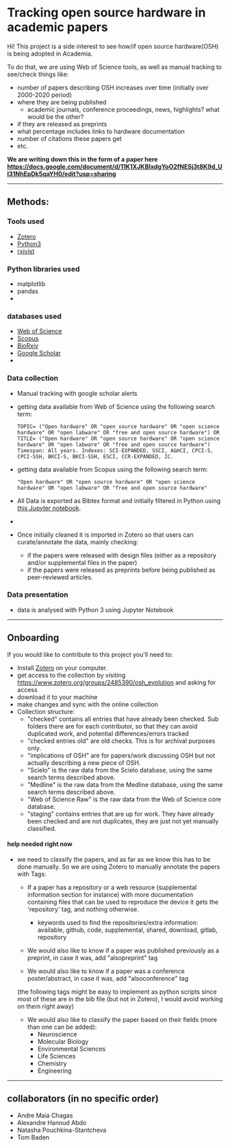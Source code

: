 # Tracking open source hardware in academic papers

Hi! This project is a side interest to see how/if open source hardware(OSH) is being adopted in Academia. 

To do that, we are using Web of Science tools, as well as manual tracking to see/check things like:
- number of papers describing OSH increases over time (initially over 2000-2020 period)
- where they are being published
  - academic journals, conference proceedings, news, highlights? what would be the other?
- if they are released as preprints
- what percentage includes links to hardware documentation
- number of citations these papers get
- etc.

**We are writing down this in the form of a paper here <https://docs.google.com/document/d/11K1XJKBIxdgYoO2fNESj3t8K9d_UI31NhEpDk5qaYH0/edit?usp=sharing>**

--- 

## Methods:

### Tools used

- [Zotero](<https://www.zotero.org/>)
- [Python3](<https://www.python.org/>)
- [rxivist](<https://rxivist.org/docs>)

### Python libraries used
- matplotlib
- pandas
-   

### databases used

- [Web of Science](<webofknowledge.com>)
- [Scopus](<https://www.scopus.com/>)
- [BioRxiv](<https://www.biorxiv.org/>)
- [Google Scholar](<https://scholar.google.com/>)
-  

### Data collection 

- Manual tracking with google scholar alerts
- getting data available from Web of Science using the following search term:
  
  
  ``` 
  TOPIC= ("Open hardware" OR "open source hardware" OR "open science hardware" OR "open labware" OR "free and open source hardware") OR TITLE= ("Open hardware" OR "open source hardware" OR "open science hardware" OR "open labware" OR "free and open source hardware")
  Timespan: All years. Indexes: SCI-EXPANDED, SSCI, A&HCI, CPCI-S, CPCI-SSH, BKCI-S, BKCI-SSH, ESCI, CCR-EXPANDED, IC.  
  ```

- getting data available from Scopus using the following search term:
  
  
  ``` 
  "Open hardware" OR "open source hardware" OR "open science hardware" OR "open labware" OR "free and open source hardware"  
  ```


- All Data is exported as Bibtex format and initially filtered in Python using [this Jupyter notebook](code/combine_databases.ipynb).
- 
- Once initially cleaned it is imported in Zotero so that users can curate/annotate the data, mainly checking:
  -  if the papers were released with design files (either as a repository and/or supplemental files in the paper)
  - if the papers were released as preprints before being published as peer-reviewed articles.

### Data presentation

- data is analysed with Python 3 using Jupyter Notebook
  
---

## Onboarding

If you would like to contribute to this project you'll need to:

- Install [Zotero](https://www.zotero.org/) on your computer.
- get access to the collection by visiting https://www.zotero.org/groups/2485390/osh_evolution and asking for access
- download it to your machine
- make changes and sync with the online collection
- Collection structure:
  - "checked" contains all entries that have already been checked. Sub folders there are for each contributor, so that they can avoid duplicated work, and potential differences/errors tracked
  - "checked entries old" are old checks. This is for archival purposes only.
  - "implications of OSH" are for papers/work discussing OSH but not actually describing a new piece of OSH.
  - "Scielo" is the raw data from the Scielo database, using the same search terms described above.
  - "Medline" is the raw data from the Medline database, using the same search terms described above.
  - "Web of Science Raw" is the raw data from the Web of Science core database.
  - "staging" contains entries that are up for work. They have already been checked and are not duplicates, they are just not yet manually classified.


#### help needed right now

- we need to classify the papers, and as far as we know this has to be done manually. So we are using Zotero to manually annotate the papers with Tags:

  - If a paper has a repository or a web resource (supplemental information section for instance) with more documentation containing files that can be used to reproduce the device it gets the 'repository' tag, and nothing otherwise.
    - keywords used to find the repositories/extra information:
        available, github, code, supplemental, shared, download, gitlab, repository 


  
  - We would also like to know if a paper was published previously as a preprint, in case it was, add "alsopreprint" tag
  
  - We would also like to know if a paper was a conference poster/abstract, in case it was, add "alsoconference" tag
  
  (the following tags might be easy to implement as python scripts since most of these are in the bib file (but not in Zotero), I would avoid working on them right away)

  - We would also like to classify the paper based on their fields (more than one can be added):
    - Neuroscience
    - Molecular Biology
    - Environmental Sciences
    - Life Sciences
    - Chemistry
    - Engineering

---

## collaborators (in no specific order)

- Andre Maia Chagas
- Alexandre Hannud Abdo
- Natasha Pouchkina-Stantcheva
- Tom Baden
  


